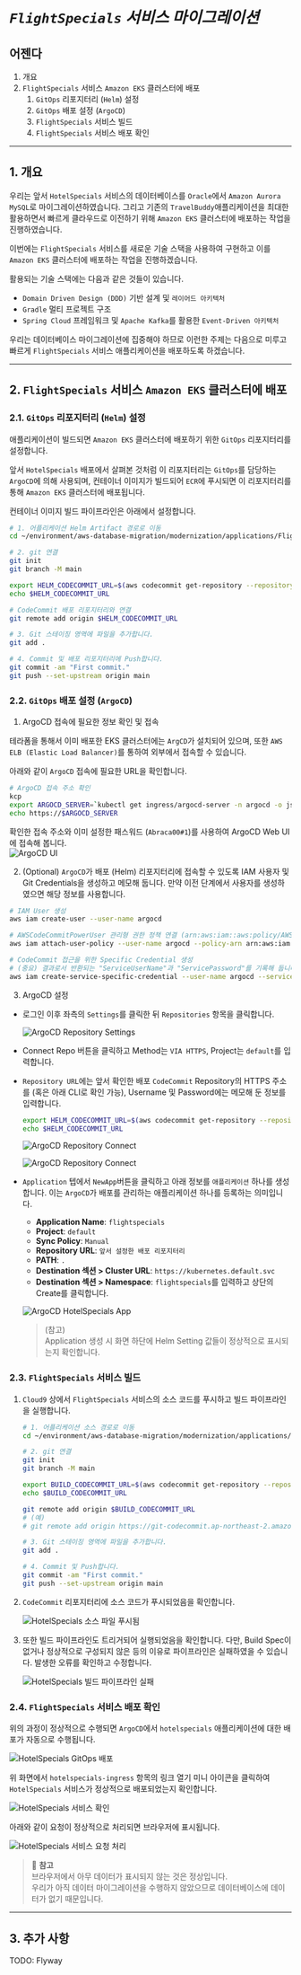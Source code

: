 # ***```FlightSpecials``` 서비스 마이그레이션***

## **어젠다**
1. 개요
2. ```FlightSpecials``` 서비스 ```Amazon EKS``` 클러스터에 배포
   1. ```GitOps``` 리포지터리 (```Helm```) 설정
   2. ```GitOps``` 배포 설정 (```ArgoCD```)
   3. ```FlightSpecials``` 서비스 빌드
   4. ```FlightSpecials``` 서비스 배포 확인

---

## **1. 개요**

우리는 앞서 `HotelSpecials` 서비스의 데이터베이스를 ```Oracle```에서 ```Amazon Aurora MySQL```로 마이그레이션하였습니다. 그리고 기존의 `TravelBuddy`애플리케이션을 최대한 활용하면서 빠르게 클라우드로 이전하기 위해 ```Amazon EKS``` 클러스터에 배포하는 작업을 진행하였습니다.

이번에는 `FlightSpecials` 서비스를 새로운 기술 스택을 사용하여 구현하고 이를 ```Amazon EKS``` 클러스터에 배포하는 작업을 진행하겠습니다.

활용되는 기술 스택에는 다음과 같은 것들이 있습니다.
* ```Domain Driven Design (DDD)``` 기반 설계 및 ```레이어드 아키텍처```
* ```Gradle``` 멀티 프로젝트 구조
* ```Spring Cloud``` 프레임워크 및 ```Apache Kafka```를 활용한 ```Event-Driven 아키텍처```

우리는 데이터베이스 마이그레이션에 집중해야 하므로 이런한 주제는 다음으로 미루고 빠르게 ```FlightSpecials``` 서비스 애플리케이션을 배포하도록 하겠습니다.

---

## **2. ```FlightSpecials``` 서비스 ```Amazon EKS``` 클러스터에 배포**

### **2.1. ```GitOps``` 리포지터리 (```Helm```) 설정**

애플리케이션이 빌드되면 ```Amazon EKS``` 클러스터에 배포하기 위한 ```GitOps``` 리포지터리를 설정합니다.

앞서 ```HotelSpecials``` 배포에서 살펴본 것처럼 이 리포지터리는 ```GitOps```를 담당하는 ```ArgoCD```에 의해 사용되며, 컨테이너 이미지가 빌드되어 ```ECR```에 푸시되면 이 리포지터리를 통해 ```Amazon EKS``` 클러스터에 배포됩니다.

컨테이너 이미지 빌드 파이프라인은 아래에서 설정합니다.

```bash
# 1. 어플리케이션 Helm Artifact 경로로 이동
cd ~/environment/aws-database-migration/modernization/applications/FlightSpecials/helm

# 2. git 연결
git init
git branch -M main

export HELM_CODECOMMIT_URL=$(aws codecommit get-repository --repository-name flightspecials-configuration --region ap-northeast-2 | grep -o '"cloneUrlHttp": "[^"]*' | grep -o '[^"]*$')
echo $HELM_CODECOMMIT_URL

# CodeCommit 배포 리포지터리와 연결
git remote add origin $HELM_CODECOMMIT_URL

# 3. Git 스테이징 영역에 파일을 추가합니다.
git add .

# 4. Commit 및 배포 리포지터리에 Push합니다.
git commit -am "First commit."
git push --set-upstream origin main
```

### **2.2. ```GitOps``` 배포 설정 (```ArgoCD```)**

1. ArgoCD 접속에 필요한 정보 확인 및 접속<br>

테라폼을 통해서 이미 배포한 EKS 클러스터에는 ```ArgCD```가 설치되어 있으며, 또한 ```AWS ELB (Elastic Load Balancer)```를 통하여 외부에서 접속할 수 있습니다.<br>

아래와 같이 ```ArgoCD``` 접속에 필요한 URL을 확인합니다.<br>

```bash
# ArgoCD 접속 주소 확인
kcp
export ARGOCD_SERVER=`kubectl get ingress/argocd-server -n argocd -o json | jq --raw-output '.status.loadBalancer.ingress[0].hostname'`
echo https://$ARGOCD_SERVER
```

확인한 접속 주소와 이미 설정한 패스워드 (```Abraca00#1```)를 사용하여 ArgoCD Web UI에 접속해 봅니다.<br>
![ArgoCD UI](../../images/argocd_login.png)

2. (Optional) ```ArgoCD```가 배포 (Helm) 리포지터리에 접속할 수 있도록 IAM 사용자 및 Git Credentials을 생성하고 메모해 둡니다. 만약 이전 단계에서 사용자를 생성하였으면 해당 정보를 사용합니다.<br>

```bash
# IAM User 생성
aws iam create-user --user-name argocd 

# AWSCodeCommitPowerUser 관리형 권한 정책 연결 (arn:aws:iam::aws:policy/AWSCodeCommitPowerUser)
aws iam attach-user-policy --user-name argocd --policy-arn arn:aws:iam::aws:policy/AWSCodeCommitPowerUser

# CodeCommit 접근을 위한 Specific Credential 생성
# (중요) 결과로서 반환되는 "ServiceUserName"과 "ServicePassword"를 기록해 둡니다.
aws iam create-service-specific-credential --user-name argocd --service-name codecommit.amazonaws.com
```

3. ArgoCD 설정<br>
- 로그인 이후 좌측의 ```Settings```를 클릭한 뒤 ```Repositories``` 항목을 클릭합니다.<br>

  ![ArgoCD Repository Settings](../../images/argo-setting.png)

- Connect Repo 버튼을 클릭하고 Method는 ```VIA HTTPS```, Project는 ```default```를 입력합니다.<br>

- ```Repository URL```에는 앞서 확인한 배포 ```CodeCommit``` Repository의 HTTPS 주소를 (혹은 아래 CLI로 확인 가능), Username 및 Password에는 메모해 둔 정보를 입력합니다.<br>

   ```bash
   export HELM_CODECOMMIT_URL=$(aws codecommit get-repository --repository-name flightspecials-configuration --region ap-northeast-2 | grep -o '"cloneUrlHttp": "[^"]*'|grep -o '[^"]*$')
   echo $HELM_CODECOMMIT_URL
   ```

  ![ArgoCD Repository Connect](../../images/argocd-repository-information-riches-01.png)

  ![ArgoCD Repository Connect](../../images/argocd-repository-information-riches-success.png)

- ```Application``` 텝에서 ```NewApp```버튼을 클릭하고 아래 정보를 ```애플리케이션``` 하나를 생성합니다. 이는 ```ArgoCD```가 배포를 관리하는 애플리케이션 하나를 등록하는 의미입니다.

    * **Application Name**: ```flightspecials```
    * **Project**: ```default```
    * **Sync Policy**: ```Manual```
    * **Repository URL**: ```앞서 설정한 배포 리포지터리```
    * **PATH**: ```.```
    * **Destination 섹션 > Cluster URL**: ```https://kubernetes.default.svc```
    * **Destination 섹션 > Namespace**: ```flightspecials```를 입력하고 상단의 Create를 클릭합니다.

  ![ArgoCD HotelSpecials App](../../images/argocd-app-hotelspecials.png)

  > (참고)<br>
  > Application 생성 시 화면 하단에 Helm Setting 값들이 정상적으로 표시되는지 확인합니다.

### **2.3. ```FlightSpecials``` 서비스 빌드**

1. ```Cloud9``` 상에서 ```FlightSpecials``` 서비스의 소스 코드를 푸시하고 빌드 파이프라인을 실행합니다.

    ```bash
    # 1. 어플리케이션 소스 경로로 이동
    cd ~/environment/aws-database-migration/modernization/applications/FlightSpecials/build/
    
    # 2. git 연결
    git init
    git branch -M main
    
    export BUILD_CODECOMMIT_URL=$(aws codecommit get-repository --repository-name flightspecials-application --region ap-northeast-2 | grep -o '"cloneUrlHttp": "[^"]*'|grep -o '[^"]*$')
    echo $BUILD_CODECOMMIT_URL
    
    git remote add origin $BUILD_CODECOMMIT_URL
    # (예)
    # git remote add origin https://git-codecommit.ap-northeast-2.amazonaws.com/v1/repos/M2M-BuildAndDeliveryStack-SourceRepository
    
    # 3. Git 스테이징 영역에 파일을 추가합니다.
    git add .
    
    # 4. Commit 및 Push합니다.
    git commit -am "First commit."
    git push --set-upstream origin main
    ```

3. ```CodeCommit``` 리포지터리에 소스 코드가 푸시되었음을 확인합니다.

   ![HotelSpecials 소스 파일 푸시됨](../../images/hotelspecials-codecommit-repository-source-pushed.png)

4. 또한 빌드 파이프라인도 트리거되어 실행되었음을 확인합니다. 다만, Build Spec이 없거나 정상적으로 구성되지 않은 등의 이유로 파이프라인은 실패하였을 수 있습니다. 발생한 오류를 확인하고 수정합니다.

   ![HotelSpecials 빌드 파이프라인 실패](../../images/hotelspecials-codepipeline-initial-run-failed.png)

### **2.4. ```FlightSpecials``` 서비스 배포 확인**

위의 과정이 정상적으로 수행되면 ```ArgoCD```에서 ```hotelspecials``` 애플리케이션에 대한 배포가 자동으로 수행됩니다.

![HotelSpecials GitOps 배포](../../images/hotelspecials-argocd-deployed.png)

위 화면에서 ```hotelspecials-ingress``` 항목의 링크 열기 미니 아이콘을 클릭하여 ```HotelSpecials``` 서비스가 정상적으로 배포되었는지 확인합니다.

![HotelSpecials 서비스 확인](../../images/hotelspecials-service-check.png)

아래와 같이 요청이 정상적으로 처리되면 브라우저에 표시됩니다.

![HotelSpecials 서비스 요청 처리](../../images/hotelspecials-service-request.png)

> 📌 **참고**<br>
> 브라우저에서 아무 데이터가 표시되지 않는 것은 정상입니다.<br>
> 우리가 아직 데이터 마이그레이션을 수행하지 않았으므로 데이터베이스에 데이터가 없기 때문입니다.

---

## **3. 추가 사항**
TODO: Flyway
